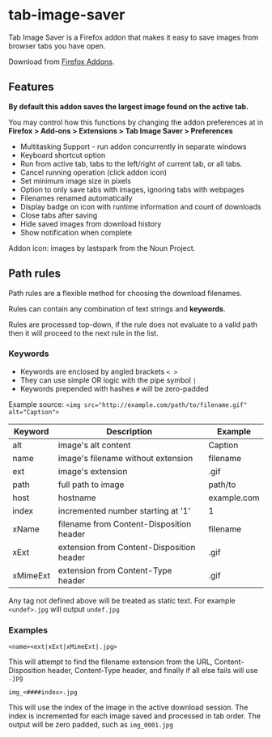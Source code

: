# tab-image-saver
Tab Image Saver is a Firefox addon that makes it easy to save images from browser tabs you have open.

Download from [Firefox Addons](https://addons.mozilla.org/en-US/firefox/addon/tab-image-saver/).

## Features
**By default this addon saves the largest image found on the active tab.**

You may control how this functions by changing the addon preferences at in **Firefox > Add-ons > Extensions > Tab Image Saver > Preferences**

   - Multitasking Support - run addon concurrently in separate windows
   - Keyboard shortcut option
   - Run from active tab, tabs to the left/right of current tab, or all tabs.
   - Cancel running operation (click addon icon)
   - Set minimum image size in pixels
   - Option to only save tabs with images, ignoring tabs with webpages
   - Filenames renamed automatically
   - Display badge on icon with runtime information and count of downloads
   - Close tabs after saving
   - Hide saved images from download history
   - Show notification when complete
    
Addon icon: images by lastspark from the Noun Project.

## Path rules
Path rules are a flexible method for choosing the download filenames.

Rules can contain any combination of text strings and **keywords**.

Rules are processed top-down, if the rule does not evaluate to a valid path then it will proceed to the next rule in the list.

### Keywords
  - Keywords are enclosed by angled brackets `< >`
  - They can use simple OR logic with the pipe symbol `|`
  - Keywords prepended with hashes `#` will be zero-padded

Example source: `<img src="http://example.com/path/to/filename.gif" alt="Caption">`

| Keyword | Description | Example |
|-----|-------------|---------|
| alt | image's alt content | Caption |
| name | image's filename without extension | filename |
| ext  | image's extension | .gif |
| path | full path to image | path/to |
| host | hostname | example.com |
| index | incremented number starting at '1' | 1 |
| xName | filename from Content-Disposition header | filename |
| xExt | extension from Content-Disposition header | .gif |
| xMimeExt | extension from Content-Type header | .gif |

Any tag not defined above will be treated as static text.
For example `<undef>.jpg` will output `undef.jpg`

### Examples
`<name><ext|xExt|xMimeExt|.jpg>`

This will attempt to find the filename extension from the URL, Content-Disposition header, Content-Type header, and finally if all else fails will use `.jpg`

`img_<####index>.jpg`

This will use the index of the image in the active download session. The index is incremented for each image saved and processed in tab order. The output will be zero padded, such as `img_0001.jpg`
